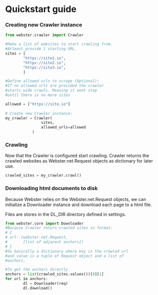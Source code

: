 # Quickstart guide

### Creating new Crawler instance
```python
from webster.crawler import Crawler

#Make a list of websites to start crawling from.
#Atleast provide 1 starting URL.
sites = [ 
        "https://site1.io",
        "https://site2.io", 
        "https://site3.io", 
        ]

#Define allowed urls to scrape (Optional):
#If no allowed urls are provided the crawler 
#starts wide crawls. Meaning it wont stop 
#until there is no more sites

allowed = ["https://site.io"]
    
# Create new Crawler instance:
my_crawler = Crawler(
                sites, 
                allowed_urls=allowed
            )

```
### Crawling

Now that the Crawler is configured start crawling.
Crawler returns the crawled websites as Webster.net.Request 
objects as dictionary for later use.

```Python
crawled_sites = my_crawler.crawl()
```

### Downloading html documents to disk

Because Webster relies on the Webster.net.Request objects, we can initialize a Downloader instance and download each page to a html file.

Files are stores in the DL_DIR directory defined in settings.
```Python
from webster.core import Downloader
#Bacause Crawler return crawled sites in format:
# {
# url: (webster.net.Request, 
#       [list of adjacent anchors])
# }
#So basically a dictionary where key is the crawled url
#and value is a tuple of Request object and a list of 
#anchors.

#To get the anchors directly
anchors = list(crawled_sites.values())[0][1]
for url in anchors:
        dl = Downloader(req)
        dl.download()


```